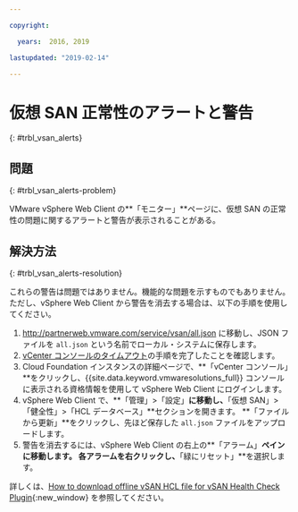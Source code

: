 ```yaml
---

copyright:

  years:  2016, 2019

lastupdated: "2019-02-14"

---
```


# 仮想 SAN 正常性のアラートと警告
{: #trbl_vsan_alerts}

## 問題
{: #trbl_vsan_alerts-problem}

VMware vSphere Web Client の**「モニター」**ページに、仮想 SAN の正常性の問題に関するアラートと警告が表示されることがある。

## 解決方法
{: #trbl_vsan_alerts-resolution}

これらの警告は問題ではありません。機能的な問題を示すものでもありません。 ただし、vSphere Web Client から警告を消去する場合は、以下の手順を使用してください。

1. http://partnerweb.vmware.com/service/vsan/all.json に移動し、JSON ファイルを `all.json` という名前でローカル・システムに保存します。
2. [vCenter コンソールのタイムアウト](/docs/services/vmwaresolutions/vmonic?topic=vmware-solutions-trbl_timeout_vc_console)の手順を完了したことを確認します。
3. Cloud Foundation インスタンスの詳細ページで、**「vCenter コンソール」**をクリックし、{{site.data.keyword.vmwaresolutions_full}} コンソールに表示される資格情報を使用して vSphere Web Client にログインします。
4. vSphere Web Client で、**「管理」>「設定」**に移動し、**「仮想 SAN」>「健全性」>「HCL データベース」**セクションを開きます。 **「ファイルから更新」**をクリックし、先ほど保存した `all.json` ファイルをアップロードします。
5. 警告を消去するには、vSphere Web Client の右上の**「アラーム」**ペインに移動します。 各アラームを右クリックし、**「緑にリセット」**を選択します。

詳しくは、[How to download offline vSAN HCL file for vSAN Health Check Plugin](http://www.virtuallyghetto.com/2015/05/how-to-download-offline-vsan-hcl-file-for-vsan-health-check-plugin.html){:new_window} を参照してください。
